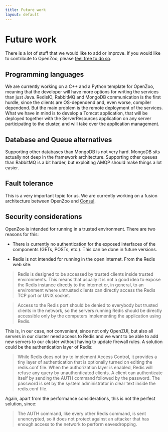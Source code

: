 ```yaml
---
title: Future work
layout: default
---
```

# Future work
There is a lot of stuff that we would like to add or improve.
If you would like to contribute to OpenZoo, please [feel free to do so](http://OpenZoo.org/authors).

## Programming languages
We are currently working on a C++ and a Python template for OpenZoo, meaning that the developer will have more options for writing the services than just Java.
RedisIO, RabbitMQ  and MongoDB communication is the first hurdle, since the clients are OS-dependend and, even worse, compiler dependend.
But the main problem is the remote deployment of the services.
What we have in mind is to develop a Tomcat application, that will be deployed together with the ServerResources application on any server participating to the cluster, and will take over the application management.

## Database and Queue alternatives
Supporting other databases than MongoDB is not very hard.
MongoDB sits actually not deep in the framework architecture.
Supporting other queues than RabbitMQ is a bit harder, but exploiting AMQP should make things a lot easier.

## Fault tolerance
This is a very important topic for us.
We are currently working on a fusion architecture between OpenZoo and [Consul](https://www.consul.io/).

## Security considerations
OpenZoo is intended for running in a trusted environment.
There are two reasons for this:

- There is currently no authentication for the exposed interfaces of the components (GETs, POSTs, etc.). This can be done in future versions.

- Redis is not intended for running in the open internet. From the Redis web site:

> Redis is designed to be accessed by trusted clients inside trusted environments. This means that usually it is not a good idea to expose the Redis instance directly to the internet or, in general, to an environment where untrusted clients can directly access the Redis TCP port or UNIX socket.

> Access to the Redis port should be denied to everybody but trusted clients in the network, so the servers running Redis should be directly accessible only by the computers implementing the application using Redis.

This is, in our case, not convenient, since not only OpenZUI, but also all servers in our cluster need access to Redis and we want to be able to add new servers to our cluster without having to update firewall rules.
A solution could be the authentication layer of Redis:

> While Redis does not try to implement Access Control, it provides a tiny layer of authentication that is optionally turned on editing the redis.conf file. When the authorization layer is enabled, Redis will refuse any query by unauthenticated clients. A client can authenticate itself by sending the AUTH command followed by the password. The password is set by the system administrator in clear text inside the redis.conf file.

Again, apart from the performance considerations, this is not the perfect solution, since:

> The AUTH command, like every other Redis command, is sent unencrypted, so it does not protect against an attacker that has enough access to the network to perform eavesdropping.
